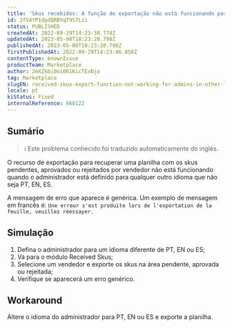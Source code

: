 ```yaml
---
title: 'Skus recebidos: A função de exportação não está funcionando para administradores em outros idiomas (somente PT, EN, ES)'
id: 2fV4YP1dpdQRBYqT9S7Lzi
status: PUBLISHED
createdAt: 2022-09-29T14:23:38.774Z
updatedAt: 2023-05-08T18:23:20.798Z
publishedAt: 2023-05-08T18:23:20.798Z
firstPublishedAt: 2022-09-29T14:23:46.858Z
contentType: knownIssue
productTeam: Marketplace
author: 2mXZkbi0oi061KicTExNjo
tag: Marketplace
slugEN: received-skus-export-function-not-working-for-admins-in-other-languages-only-pt-en-es
locale: pt
kiStatus: Fixed
internalReference: 668122
---
```


## Sumário

>ℹ️ Este problema conhecido foi traduzido automaticamente do inglês.


O recurso de exportação para recuperar uma planilha com os skus pendentes, aprovados ou rejeitados por vendedor não está funcionando quando o administrador está definido para qualquer outro idioma que não seja PT, EN, ES.

A mensagem de erro que aparece é genérica. Um exemplo de mensagem em francês é:
`Une erreur s'est produite lors de l'exportation de la feuille, veuillez réessayer.`

## Simulação



1. Defina o administrador para um idioma diferente de PT, EN ou ES;
2. Vá para o módulo Received Skus;
3. Selecione um vendedor e exporte os skus na área pendente, aprovada ou rejeitada;
4. Verifique se aparecerá um erro genérico.



## Workaround


Altere o idioma do administrador para PT, EN ou ES e exporte a planilha.






